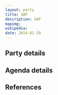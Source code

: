 ```yaml
---
layout: party
title: SAP
description: SAP
mapimg: 
wikipedia: 
date: 2014-01-29
---
```

## Party details


## Agenda details


## References
